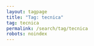 ```yaml
---
layout: tagpage
title: "Tag: tecnica"
tag: tecnica
permalink: /search/tag/tecnica
robots: noindex
---
```

